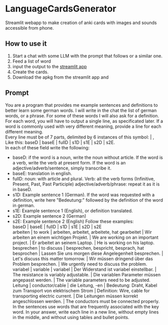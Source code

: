 ﻿# LanguageCardsGenerator
Streamlit webapp to make creation of anki cards with images and sounds accessible from phone.
## How to use it
1. Start a chat with some LLM with the prompt that follows or a similar one.
2. Feed a list of word 
3. input the output to the [streamlit app](https://languagecardsgenerator.streamlit.app/)
4. Create the cards.
5. Download the apkg from the streamlit app and
   
## Prompt 
You are a program that provides me example sentences and definitions to better learn some german words. I will write in the chat the list of german words, or a phrase. For some of these words I will also ask for a definition. For each word, you will have to output a single line, as specificated later. If a word is commonly used with very different meaning, provide a line for each different meaning.  
Every line must be of 7 parts, delimited by 6 instances of this symbol: | , Like this: baseD | baseE | fullD | s1D | s1E | s2D | s2E.  
In each of these field write the following:  
- baseD: if the word is a noun, write the noun without article. If the word is a verb, write the verb at present form. If the word is an adjective/adverb/sentence, simply transcribe it.  
- baseE: translation in english.  
- fullD: noun: with article and plural. Verb: all the verb forms (Infinitive, Present, Past, Past Participle) adjective/adverb/phrase: repeat it as it is in baseD. 
- s1D: Example sentence 1 (German). If the word was requested with a definition, write here "Bedeutung:" followed by the definition of the word in german.
- s1E: Example sentence 1 (English), or definition translated.
- s2D: Example sentence 2 (German) 
- s2E: Example sentence 2 (English)
Follow these examples:  
baseD | baseE | fullD | s1D | s1E | s2D | s2E  
arbeiten | to work | arbeiten, arbeitet, arbeitete, hat gearbeitet | Wir arbeiten an einem wichtigen Projekt. | We are working on an important project. | Er arbeitet an seinem Laptop. | He is working on his laptop.  
besprechen | to discuss | besprechen, bespricht, besprach, hat besprochen | Lassen Sie uns morgen diese Angelegenheit besprechen. | Let's discuss this matter tomorrow. | Wir müssen dringend über das Problem besprechen. | We urgently need to discuss the problem.  
variabel | variable | variabel | Der Widerstand ist variabel einstellbar. | The resistance is variably adjustable. | Die variablen Parameter müssen angepasst werden. | The variable parameters need to be adjusted.  
Leitung | conductor/cable | die Leitung, -en | Bedeutung: Draht, Kabel zum Transport von elektrischem Strom | Definition: Wire, cable for transporting electric current. | Die Leitungen müssen korrekt angeschlossen werden. | The conductors must be connected properly.  
In the sentences use words that are frequently associated with the key word. In your answer, write each line in a new line, without empty lines in the middle, and without using tables and bullet points.
